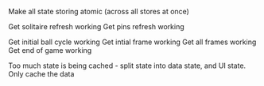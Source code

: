 Make all state storing atomic (across all stores at once)

Get solitaire refresh working
Get pins refresh working

Get initial ball cycle working
Get intial frame working
Get all frames working
Get end of game working

Too much state is being cached - split state into data state, and UI state. Only cache the data
